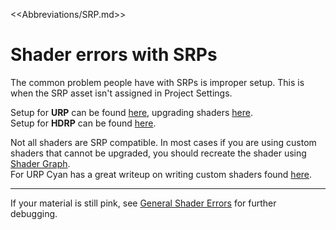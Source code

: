 <<Abbreviations/SRP.md>>
# Shader errors with SRPs
The common problem people have with SRPs is improper setup. This is when the SRP asset isn't assigned in Project Settings.  

Setup for **URP** can be found [here](https://docs.unity3d.com/Manual/urp/InstallingAndConfiguringURP.html), upgrading shaders [here](https://docs.unity3d.com/Manual/urp/upgrading-your-shaders.html).  
Setup for **HDRP** can be found [here](https://docs.unity3d.com/Packages/com.unity.render-pipelines.high-definition@latest/index.html?subfolder=/manual/Upgrading-To-HDRP.html).  

Not all shaders are SRP compatible. In most cases if you are using custom shaders that cannot be upgraded, you should recreate the shader using [Shader Graph](https://docs.unity3d.com/Packages/com.unity.shadergraph@latest).  
For URP Cyan has a great writeup on writing custom shaders found [here](https://cyangamedev.wordpress.com/2020/06/05/urp-shader-code/).

---
If your material is still pink, see [General Shader Errors](General%20Shader%20Errors.md) for further debugging.
